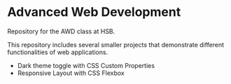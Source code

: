 # Advanced Web Development
Repository for the AWD class at HSB.

This repository includes several smaller projects that demonstrate different functionalities of web applications.

- Dark theme toggle with CSS Custom Properties
- Responsive Layout with CSS Flexbox
